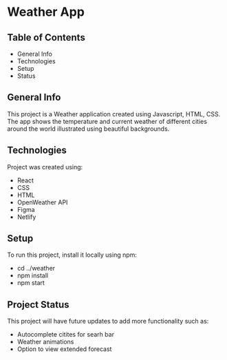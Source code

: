 # Weather App 

## Table of Contents 
* General Info
* Technologies
* Setup
* Status

## General Info 
This project is a Weather application created using Javascript, HTML, CSS. The app shows the temperature and current weather of different cities around the world illustrated using beautiful backgrounds. 

## Technologies
Project was created using: 
* React
* CSS
* HTML
* OpenWeather API
* Figma
* Netlify


## Setup
To run this project, install it locally using npm:
* cd ../weather
* npm install 
* npm start

## Project Status
This project will have future updates to add more functionality such as:
* Autocomplete citites for searh bar 
* Weather animations
* Option to view extended forecast 

